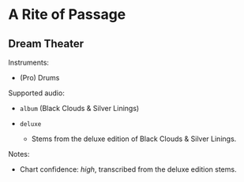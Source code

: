 # A Rite of Passage

## Dream Theater

Instruments:

  * (Pro) Drums

Supported audio:

  * `album` (Black Clouds & Silver Linings)

  * `deluxe`

    * Stems from the deluxe edition of Black Clouds & Silver Linings.

Notes:

  * Chart confidence: *high*, transcribed from the deluxe edition stems.

